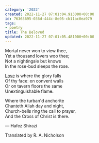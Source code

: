 ```yaml
---
category: '2022'
created: 2022-11-27 07:01:04.913000+00:00
id: 76363695-036d-444c-8e05-cb11ac0ea979
tags:
- poetry
title: The Beloved
updated: 2022-11-27 07:01:05.481000+00:00
---
```

   
Mortal never won to view thee,     
Yet a thousand lovers woo thee;     
Not a nightingale but knows     
In the rose-bud sleeps the rose.     
     
[Love](../../topics/love.md) is where the glory falls     
Of thy face: on convent walls     
Or on tavern floors the same     
Unextinguishable flame.     
     
Where the turban'd anchorite     
Chanteth Allah day and night,     
Church-bells ring the call to prayer,     
And the Cross of Christ is there.   
   
— Hafez Shirazi   
   
Translated by R. A. Nicholson